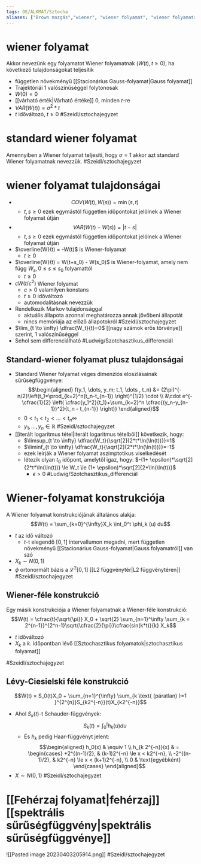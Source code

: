 ```yaml
---
tags: OE/ALKMAT/Sztocha 
aliases: ["Brown mozgás","wiener", "wiener folyamat", "wiener folyamatra", "Wiener-folyamat","Wiener-folyamatot"]
---
```

# wiener folyamat
Akkor nevezünk egy folyamatot Wiener folyamatnak ($W(t), t\ge 0$), ha következő tulajdonságokat teljesítik
- független növekményű [[Stacionárius Gauss-folyamat|Gauss folyamat]]
- Trajektóriái 1 valószínűséggel folytonosak
- $W(0) = 0$
- [[várható érték|Várható értéke]] 0, minden $t$-re
- $VAR(W(t)) = \sigma^2 * t$
- $t$ időváltozó, $t \ge 0$
#Szeidl/sztochajegyzet 
# standard wiener folyamat
Amennyiben a Wiener folyamat teljesíti, hogy $\sigma = 1$ akkor azt standard Wiener folyamatnak nevezzük.
#Szeidl/sztochajegyzet

# wiener folyamat tulajdonságai
- $$COV(W(t), W(s)) = \min(s,t)$$
	- $t,s \ge 0$ ezek egymástól független időpontokat jelölnek a Wiener folyamat útján
- $$VAR(W(t)-W(s))=|t-s|$$
	- $t,s \ge 0$ ezek egymástól független időpontokat jelölnek a Wiener folyamat útján
- $\overline{W}(t) = -W(t)$ is Wiener-folyamat
	- $t \ge 0$
- $\overline{W}(t) = W(t+s_0) - W(s_0)$ is Wiener-folyamat, amely nem függ $W_s, 0 \le s \le s_0$ folyamattól
	- $t \ge 0$
- $cW(t/c^2)$ Wiener folyamat
	- $c > 0$ valamilyen konstans
	- $t \ge 0$ időváltozó
	- automodalitásnak nevezzük
- Rendelkezik Markov tulajdonsággal
	- aktuális állapota azonnal meghatározza annak jövőbeni állapotát
	- nincs memóriája az előző állapotokról
#Szeidl/sztochajegyzet 
- $\lim_{t \to \infty} \dfrac{W_t}{t}=0$ [[nagy számok erős törvénye]] szerint, 1 valószínűséggel
- Sehol sem differenciálható
#Ludwig/Szotchasztikus_differenciál 
## Standard-wiener folyamat plusz tulajdonságai
- Standard Wiener folyamat véges dimenziós eloszlásainak sűrűségfüggvénye: $$\begin{aligned}
f(y_1, \dots, y_m; t_1, \dots , t_n) &= (2\pi)^{-n/2}\left(t_1*\prod_{k=2}^n(t_n-t_{n-1}) \right)^{1/2} \cdot \\
&\cdot e^{-\cfrac{1}{2} \left( \cfrac{y_1^2}{t_1}+\sum_{k=2}^n \cfrac{(y_n-y_{n-1})^2}{t_n - t_{n-1}} \right)}
\end{aligned}$$
	- $0 < t_1 < t_2 < \dots < t_n \infty$
	- $y_1, \dots, y_n \in \mathbb{R}$ 
#Szeidl/sztochajegyzet 
- [[iterált logaritmus tétel|iterált logaritmus tételből]] következik, hogy:
	- $\limsup_{t \to \infty} \dfrac{W_t}{\sqrt[2]{2*t*\ln(\ln(t))}}=1$
	- $\liminf_{t \to \infty} \dfrac{W_t}{\sqrt[2]{2*t*\ln(\ln(t))}}=-1$
	- ezek leírják a Wiener folyamat aszimptotikus viselkedését
	- létezik olyan $t_0$ időpont, amelytől igaz, hogy: $-(1+ \epsilon)*\sqrt[2]{2*t*\ln(\ln(t))} \le W_t \le (1+ \epsilon)*\sqrt[2]{2*\ln(\ln(t))}$
		- $\epsilon > 0$
#Ludwig/Szotchasztikus_differenciál 
# Wiener-folyamat konstrukciója
A Wiener folyamat konstrukciójának általános alakja:
$$W(t) = \sum_{k=0}^{\infty}X_k \int_0^t \phi_k (u) du$$
- $t$ az idő változó
	- $t$-t elegendő $[0,1]$ intervallumon megadni, mert független növekményű [[Stacionárius Gauss-folyamat|Gauss folyamatról]] van szó 
- $X_k \sim N(0,1)$
- $\phi$ ortonormált bázis a $\mathcal{L}^2[0,1]$ [[L2 függvénytér|L2 függvénytéren]]
#Szeidl/sztochajegyzet 
## Wiener-féle konstrukció
Egy másik konstrukciója a Wiener folyamatnak a Wiener-féle konstrukció:
$$W(t) = \cfrac{t}{\sqrt{\pi}} X_0 + \sqrt{2} \sum_{n=1}^\infty \sum_{k = 2^{n-1}}^{2^n-1}\sqrt{\cfrac{2}{\pi}}\cfrac{sin(k*t)}{k} X_k$$
- $t$ időváltozó
- $X_k$ a $k.$ időpontban lévő [[Sztochasztikus folyamatok|sztochasztikus folyamat]]

#Szeidl/sztochajegyzet 
## Lévy-Ciesielski féle konstrukció
$$W(t) = S_0(t)X_0 + \sum_{n=1}^{\infty} \sum_{k \text{ (páratlan) }=1 }^{2^{n}}S_{k2^{-n}}(t)X_{k2^{-n}}$$
- Ahol $S_k(t)$-t Schauder-függvények: $$S_k(t) = \int_{0}^t h_k(u)du$$
	- És $h_k$ pedig Haar-függvényt jelent: $$\begin{aligned}
	 h_0(x) & \equiv 1 \\
	 h_{k 2^{-n}}(x) & = \begin{cases}
		 +2^{(n-1)/2}, & (k-1)2^{-n} \le x < k2^{-n}, \\
		 -2^{(n-1)/2}, & k2^{-n} \le x < (k+1)2^{-n}, \\
		 0 & \text{egyébként}
	 \end{cases}
 \end{aligned}$$
- $X \sim N(0,1)$
#Szeidl/sztochajegyzet 

# [[Fehérzaj folyamat|fehérzaj]] [[spektrális sűrűségfüggvény|spektrális sűrűségfüggvénye]]
![[Pasted image 20230403205914.png]]
#Szeidl/sztochajegyzet 